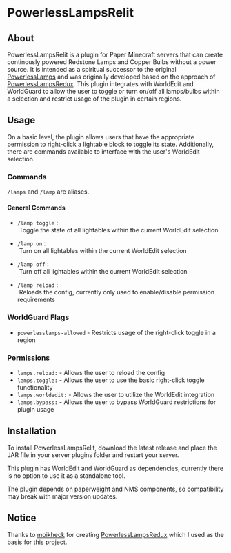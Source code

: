 # PowerlessLampsRelit

## About

PowerlessLampsRelit is a plugin for Paper Minecraft servers that can create continously powered Redstone Lamps and Copper Bulbs without a power source. It is intended as a spiritual successor to the original [PowerlessLamps](https://www.spigotmc.org/resources/powerlesslamps.7341/) and was originally developed based on the approach of [PowerlessLampsRedux](https://github.com/moikheck/PowerlessLampsRedux).
This plugin integrates with WorldEdit and WorldGuard to allow the user to toggle or turn on/off all lamps/bulbs within a selection and restrict usage of the plugin in certain regions.

## Usage

On a basic level, the plugin allows users that have the appropriate permission to right-click a lightable block to toggle its state. Additionally, there are commands available to interface with the user's WorldEdit selection.

### Commands

`/lamps` and `/lamp` are aliases.

#### General Commands

-  `/lamp toggle` :   
   Toggle the state of all lightables within the current WorldEdit selection  

- `/lamp on` :  
   Turn on all lightables within the current WorldEdit selection 

- `/lamp off` :  
   Turn off all lightables within the current WorldEdit selection

- `/lamp reload` :  
   Reloads the config, currently only used to enable/disable permission requirements

### WorldGuard Flags

- `powerlesslamps-allowed` - Restricts usage of the right-click toggle in a region
  
### Permissions

- `lamps.reload:` - Allows the user to reload the config 
- `lamps.toggle:` - Allows the user to use the basic right-click toggle functionality 
- `lamps.worldedit:` - Allows the user to utilize the WorldEdit integration
- `lamps.bypass:` - Allows the user to bypass WorldGuard restrictions for plugin usage

## Installation

To install PowerlessLampsRelit, download the latest release and place the JAR file in your server plugins folder and restart your server.  

This plugin has WorldEdit and WorldGuard as dependencies, currently there is no option to use it as a standalone tool.

The plugin depends on paperweight and NMS components, so compatibility may break with major version updates. 
  
## Notice
Thanks to [moikheck](https://github.com/moikheck) for creating [PowerlessLampsRedux](https://github.com/moikheck/PowerlessLampsRedux) which I used as the basis for this project.
